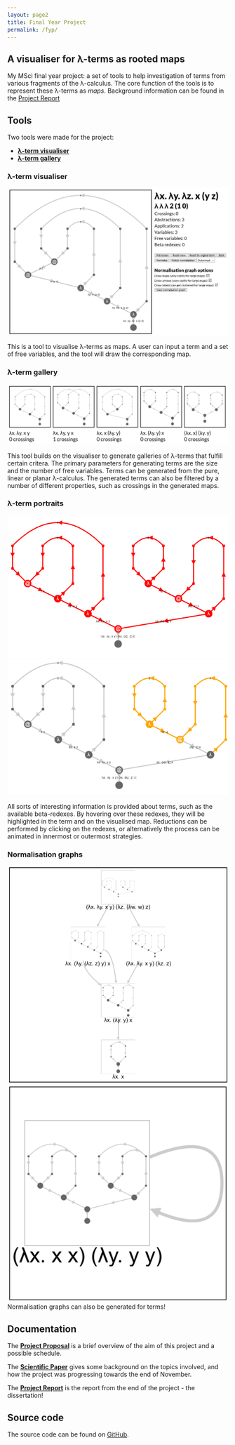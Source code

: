 ```yaml
---
layout: page2
title: Final Year Project
permalink: /fyp/
---
```


## A visualiser for λ-terms as rooted maps

My MSci final year project: a set of tools to help investigation of terms from various fragments of the λ-calculus. The core function of the tools is to represent these λ-terms as *maps*. Background information can be found in the [Project Report](/fyp/docs/2019-04-08-final-report.pdf)

## Tools

Two tools were made for the project:

* [**λ-term visualiser**](/fyp/visualiser.html)
* [**λ-term gallery**](/fyp/gallery.html)

### λ-term visualiser

![λ-term visualiser](/fyp/pics/visualiser.png)

This is a tool to visualise λ-terms as maps. A user can input a term and a set of free variables, and the tool will draw the corresponding map.

### λ-term gallery

![λ-term gallery](/fyp/pics/gallery.png)

This tool builds on the visualiser to generate galleries of λ-terms that fulfill certain critera. The primary parameters for generating terms are the size and the number of free variables. Terms can be generated from the pure, linear or planar λ-calculus. The generated terms can also be filtered by a number of different properties, such as crossings in the generated maps.

### λ-term portraits

![Redex 1](/fyp/pics/redex1.png)
![Redex 2](/fyp/pics/redex2.png)

All sorts of interesting information is provided about terms, such as the available beta-redexes. By hovering over these redexes, they will be highlighted in the term and on the visualised map. Reductions can be performed by clicking on the redexes, or alternatively the process can be animated in innermost or outermost strategies.

### Normalisation graphs

![Normalisation graph](/fyp/pics/normalisation-graph.png)
![Omega normalisation graph](/fyp/pics/omega.png)
Normalisation graphs can also be generated for terms!

## Documentation

The [**Project Proposal**](/fyp/docs/2018-10-26-project-proposal.pdf) is a brief overview of the aim of this project and a possible schedule.

The [**Scientific Paper**](/fyp/docs/2018-11-23-scientific-paper.pdf) gives some background on the topics involved, and how the project was progressing towards the end of November.

The [**Project Report**](/fyp/docs/2019-04-08-final-report.pdf) is the report from the end of the project - the dissertation!

## Source code

The source code can be found on [GitHub](http://github.com/georgejkaye/fyp).
